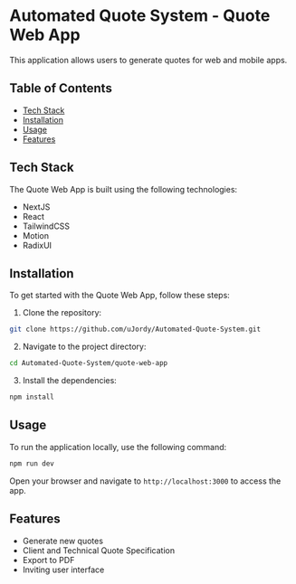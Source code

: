 #  Automated Quote System - Quote Web App

This application allows users to generate quotes for web and mobile apps.



## Table of Contents

- [Tech Stack](#techstack)
- [Installation](#installation)
- [Usage](#usage)
- [Features](#features)

## Tech Stack

The Quote Web App is built using the following technologies:

- NextJS
- React
- TailwindCSS
- Motion
- RadixUI

## Installation

To get started with the Quote Web App, follow these steps:

1. Clone the repository:
  ```bash
  git clone https://github.com/uJordy/Automated-Quote-System.git
  ```
2. Navigate to the project directory:
  ```bash
  cd Automated-Quote-System/quote-web-app
  ```
3. Install the dependencies:
  ```bash
  npm install
  ```

## Usage

To run the application locally, use the following command:
```bash
npm run dev
```
Open your browser and navigate to `http://localhost:3000` to access the app.

## Features

- Generate new quotes
- Client and Technical Quote Specification
- Export to PDF
- Inviting user interface

